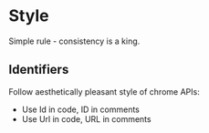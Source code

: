 # Style

Simple rule - consistency is a king.

## Identifiers

Follow aesthetically pleasant style of chrome APIs:
* Use Id in code, ID in comments
* Use Url in code, URL in comments

